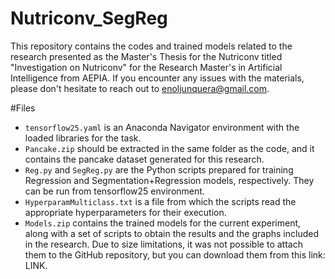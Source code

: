 # Nutriconv_SegReg
This repository contains the codes and trained models related to the research presented as the Master's Thesis for the Nutriconv titled "Investigation on Nutriconv" for the Research Master's in Artificial Intelligence from AEPIA. If you encounter any issues with the materials, please don't hesitate to reach out to enoljunquera@gmail.com.

#Files
- `tensorflow25.yaml` is an Anaconda Navigator environment with the loaded libraries for the task.
- `Pancake.zip` should be extracted in the same folder as the code, and it contains the pancake dataset generated for this research.
- `Reg.py` and `SegReg.py` are the Python scripts prepared for training Regression and Segmentation+Regression models, respectively. They can be run from tensorflow25 environment.
- `HyperparamMulticlass.txt` is a file from which the scripts read the appropriate hyperparameters for their execution.
- `Models.zip` contains the trained models for the current experiment, along with a set of scripts to obtain the results and the graphs included in the research. Due to size limitations, it was not possible to attach them to the GitHub repository, but you can download them from this link: LINK.
